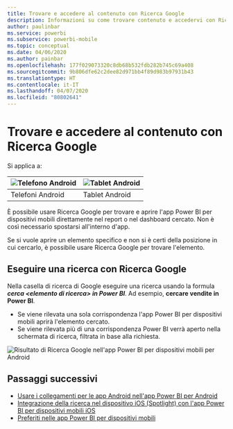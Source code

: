 ```yaml
---
title: Trovare e accedere al contenuto con Ricerca Google
description: Informazioni su come trovare contenuto e accedervi con Ricerca Google.
author: paulinbar
ms.service: powerbi
ms.subservice: powerbi-mobile
ms.topic: conceptual
ms.date: 04/06/2020
ms.author: painbar
ms.openlocfilehash: 177f029073320c8db68b532fdb282b745c69a408
ms.sourcegitcommit: 9b806dfe62c2dee82d971bb4f89d983b97931b43
ms.translationtype: HT
ms.contentlocale: it-IT
ms.lasthandoff: 04/07/2020
ms.locfileid: "80802641"
---
```

# <a name="find-and-access-your-content-with-google-search"></a>Trovare e accedere al contenuto con Ricerca Google

Si applica a:

| ![Telefono Android](./media/mobile-app-find-access-google-search/android-logo-40-px.png) | ![Tablet Android](./media/mobile-app-find-access-google-search/android-logo-40-px.png) |
|:--- |:--- |
| Telefoni Android |Tablet Android |

È possibile usare Ricerca Google per trovare e aprire l'app Power BI per dispositivi mobili direttamente nel report o nel dashboard cercato. Non è così necessario spostarsi all'interno d'app.

Se si vuole aprire un elemento specifico e non si è certi della posizione in cui cercarlo, è possibile usare Ricerca Google per trovare l'elemento.

## <a name="search-using-google-search"></a>Eseguire una ricerca con Ricerca Google

Nella casella di ricerca di Google eseguire una ricerca usando la formula ***cerca &lt;elemento di ricerca&gt; in Power BI***. Ad esempio, **cercare vendite in Power BI**.

* Se viene rilevata una sola corrispondenza l'app Power BI per dispositivi mobili aprirà l'elemento cercato.
* Se viene rilevata più di una corrispondenza Power BI verrà aperto nella schermata di ricerca, filtrata in base alla richiesta.

![Risultato di Ricerca Google nell'app Power BI per dispositivi mobili per Android](media/mobile-app-find-access-google-search/mobile-google-search.png)

## <a name="next-steps"></a>Passaggi successivi
* [Usare i collegamenti per le app Android nell'app Power BI per Android](mobile-app-quick-access-shortcuts.md)
* [Integrazione della ricerca nel dispositivo iOS (Spotlight) con l'app Power BI per dispositivi mobili iOS](mobile-apps-ios-search-integration.md)
* [Preferiti nelle app Power BI per dispositivi mobili](mobile-apps-favorites.md)
